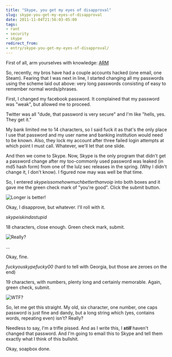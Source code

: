 ```yaml
---
title: "Skype, you get my eyes of disapproval"
slug: skype-you-get-my-eyes-of-disapproval
date: 2011-11-04T21:56:03-05:00
tags:
- rant
- security
- skype
redirect_from:
- entry/skype-you-get-my-eyes-of-disapproval/
---
```

First of all, arm yourselves with knowledge: [ARM](http://xkcd.com/936/)

So, recently, my bros have had a couple accounts hacked (one email, one Steam). Fearing that I was next in line, I started changing all my passwords using the scheme laid out above: very long passwords consisting of easy to remember normal words/phrases.

First, I changed my facebook password. It complained that my password was "weak", but allowed me to proceed.

Twitter was all "dude, that password is very secure" and I'm like "hells, yes. They get it."

My bank limited me to 14 characters, so I said fuck it as that's the only place I use that password and my user name and banking institution would need to be known. Also, they lock my account after three failed login attempts at which point I must call. Whatever, we'll let that one slide.

And then we come to Skype. Now, Skype is the only program that didn't get a password change after my too-commonly used password was leaked (in md5 hash form) from one of the lulz sec releases in the spring. (Why I didn't change it, I don't know). I figured now may was well be that time.

So, I entered _skypeissomehowmuchbetterthanvoip_ into both boxes and it gave me the green check mark of "you're good". Click the submit button. 

![](http://images.dxprog.com/blog/pass_length.png "Longer is better!")

Okay, I disapprove, but whatever. I'll roll with it.

_skypeiskindastupid_

18 characters, close enough. Green check mark, submit.

![](http://images.dxprog.com/blog/pass_number.png "Really?")

...

Okay, fine.

_fuckyouskypefucky00_ (hard to tell with Georgia, but those are zeroes on the end)

19 characters, with numbers, plenty long and certainly memorable. Again, green check, submit.

![](http://images.dxprog.com/blog/pass_complexity.png "WTF?")

So, let me get this straight. My old, six character, one number, one caps password is just fine and dandy, but a long string which (yes, contains words, repeating even) isn't? Really?

Needless to say, I'm a trifle pissed. And as I write this, I _**still**_ haven't changed that password. And I'm going to email this to Skype and tell them exactly what I think of this bullshit.

Okay, soapbox done.
